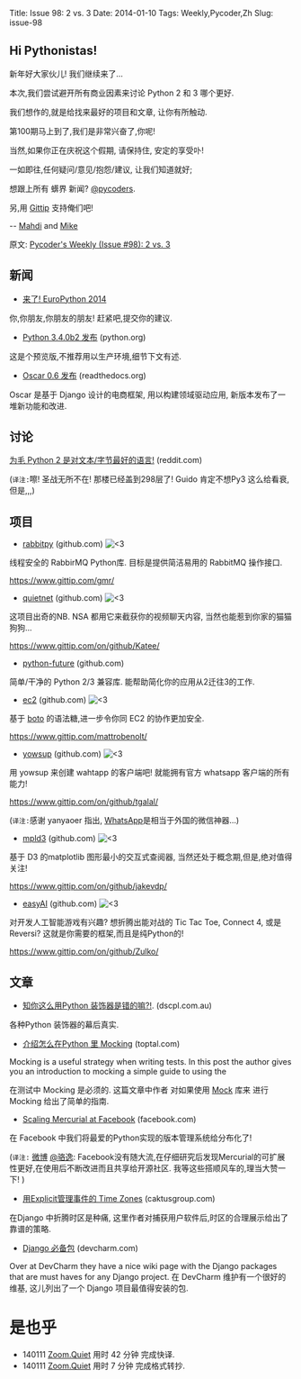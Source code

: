 Title: Issue 98: 2 vs. 3
Date: 2014-01-10 
Tags: Weekly,Pycoder,Zh 
Slug: issue-98 

## Hi Pythonistas!

新年好大家伙儿!
我们继续来了...


本次,我们尝试避开所有商业因素来讨论 Python 2 和 3 哪个更好.

我们想作的,就是给找来最好的项目和文章,
让你有所触动.


第100期马上到了,我们是非常兴奋了,你呢!


当然,如果你正在庆祝这个假期, 请保持住, 安定的享受卟!


一如即往,任何疑问/意见/抱怨/建议,
让我们知道就好;
 
想跟上所有 蠎界 新闻?
 [@pycoders](http://twitter.com/pycoders).

另,用
[Gittip](https://www.gittip.com/PycodersWeekly)
支持俺们吧!

--
[Mahdi](https://twitter.com/#!/myusuf3) and [Mike](https://twitter.com/#!/mgrouchy)

原文: [Pycoder's Weekly (Issue #98): 2 vs. 3](http://us4.campaign-archive1.com/?u=9735795484d2e4c204da82a29&id=70f94dc81c)


## 新闻
- [来了! EuroPython 2014](https://ep2014.europython.eu/en/proposals/cfp/)

你,你朋友,你朋友的朋友! 赶紧吧,提交你的建议.

- [Python 3.4.0b2 发布](https://mail.python.org/pipermail/python-list/2014-January/663854.html) (python.org)

这是个预览版,不推荐用以生产环境,细节下文有述.


- [Oscar 0.6 发布](http://django-oscar.readthedocs.org/en/latest/releases/v0.6.html) (readthedocs.org)

Oscar 是基于 Django 设计的电商框架,
用以构建领域驱动应用,
新版本发布了一堆新功能和改进.

## 讨论

[为毛 Python 2 是对文本/字节最好的语言!](http://www.reddit.com/r/Python/comments/1ugg24/armin_ronacher_on_why_python_2_is_the_better/) (reddit.com)

(`译注:`嚓! 圣战无所不在! 那楼已经盖到298层了! Guido 肯定不想Py3 这么给看衰,但是,,,)


## 项目

- [rabbitpy](https://github.com/gmr/rabbitpy)  (github.com)
![<3](https://lh6.googleusercontent.com/3C_maRgJSN4L8CJv9k6CHcNpTGQANwYY_9QpAx5uJBoefG9jlrw3ERDPC1yKKkPiOUwuAu04EXfH7G-q9mQPufvxkmq7Yx2dDAasfFgIl2H2VH7LpXQjSPxt-g)

线程安全的 RabbirMQ Python库.
目标是提供简洁易用的 RabbitMQ 操作接口.


https://www.gittip.com/gmr/
 

- [quietnet](https://github.com/Katee/quietnet)  (github.com)
![<3](https://lh6.googleusercontent.com/3C_maRgJSN4L8CJv9k6CHcNpTGQANwYY_9QpAx5uJBoefG9jlrw3ERDPC1yKKkPiOUwuAu04EXfH7G-q9mQPufvxkmq7Yx2dDAasfFgIl2H2VH7LpXQjSPxt-g)

这项目出奇的NB.
NSA 都用它来截获你的视频聊天内容,
当然也能惹到你家的猫猫狗狗...

https://www.gittip.com/on/github/Katee/
 

- [python-future](https://github.com/PythonCharmers/python-future)  (github.com)

简单/干净的 Python 2/3 兼容库.
能帮助简化你的应用从2迁往3的工作.


- [ec2](https://github.com/mattrobenolt/ec2)  (github.com)
![<3](https://lh6.googleusercontent.com/3C_maRgJSN4L8CJv9k6CHcNpTGQANwYY_9QpAx5uJBoefG9jlrw3ERDPC1yKKkPiOUwuAu04EXfH7G-q9mQPufvxkmq7Yx2dDAasfFgIl2H2VH7LpXQjSPxt-g)


基于 
[boto](http://boto.readthedocs.org/en/latest/index.html)
的语法糖,进一步令你同 EC2 的协作更加安全.


https://www.gittip.com/mattrobenolt/
 

- [yowsup](https://github.com/tgalal/yowsup)  (github.com)
![<3](https://lh6.googleusercontent.com/3C_maRgJSN4L8CJv9k6CHcNpTGQANwYY_9QpAx5uJBoefG9jlrw3ERDPC1yKKkPiOUwuAu04EXfH7G-q9mQPufvxkmq7Yx2dDAasfFgIl2H2VH7LpXQjSPxt-g)


用 yowsup 来创建 wahtapp 的客户端吧!
就能拥有官方 whatsapp 客户端的所有能力!

https://www.gittip.com/on/github/tgalal/

(`译注:`感谢 yanyaoer 指出, [WhatsApp](http://www.whatsapp.com/)是相当于外国的微信神器...)

- [mpld3](https://github.com/jakevdp/mpld3)  (github.com)
![<3](https://lh6.googleusercontent.com/3C_maRgJSN4L8CJv9k6CHcNpTGQANwYY_9QpAx5uJBoefG9jlrw3ERDPC1yKKkPiOUwuAu04EXfH7G-q9mQPufvxkmq7Yx2dDAasfFgIl2H2VH7LpXQjSPxt-g)


基于 D3 的matplotlib 图形最小的交互式查阅器,
当然还处于概念期,但是,绝对值得关注!

https://www.gittip.com/on/github/jakevdp/
 

- [easyAI](https://github.com/Zulko/easyAI)  (github.com)
![<3](https://lh6.googleusercontent.com/3C_maRgJSN4L8CJv9k6CHcNpTGQANwYY_9QpAx5uJBoefG9jlrw3ERDPC1yKKkPiOUwuAu04EXfH7G-q9mQPufvxkmq7Yx2dDAasfFgIl2H2VH7LpXQjSPxt-g)


对开发人工智能游戏有兴趣?
想折腾出能对战的 
Tic Tac Toe, Connect 4, 或是  Reversi?
这就是你需要的框架,而且是纯Python的!

https://www.gittip.com/on/github/Zulko/


## 文章
- [知你这么用Python 装饰器是错的嘛?!](http://blog.dscpl.com.au/2014/01/how-you-implemented-your-python.html).  (dscpl.com.au)

各种Python 装饰器的幕后真实.

- [介绍怎么在Python 里 Mocking](http://www.toptal.com/python/an-introduction-to-mocking-in-python) (toptal.com)

Mocking is a useful strategy when writing tests. In this post the author gives you an introduction to mocking a simple guide to using the 

在测试中 Mocking 是必须的.
这篇文章中作者
对如果使用 [Mock](https://pypi.python.org/pypi/mock) 库来
进行 Mocking 
给出了简单的指南.

- [Scaling Mercurial at Facebook](https://code.facebook.com/posts/218678814984400/scaling-mercurial-at-facebook/) (facebook.com)

在 Facebook 中我们将最爱的Python实现的版本管理系统给分布化了!

(`译注:` [微博](http://weibo.com/2144891611/ArgsRC0qd)
[@骆逸](http://weibo.com/royshan):
 Facebook没有随大流,在仔细研究后发现Mercurial的可扩展性更好,在使用后不断改进而且共享给开源社区. 我等这些搭顺风车的,理当大赞一下!
)

- [用Explicit管理事件的 Time Zones](http://www.caktusgroup.com/blog/2014/01/09/managing-events-explicit-time-zones/) (caktusgroup.com)


在Django 中折腾时区是种痛,
这里作者对捕获用户软件后,时区的合理展示给出了靠谱的策略.

- [Django 必备包](https://devcharm.com/pages/79-must-have-django-packages) (devcharm.com)

Over at DevCharm they have a nice wiki page with the Django packages that are must haves for any Django project. 
在 DevCharm 维护有一个很好的维基,
这儿列出了一个 Django 项目最值得安装的包.


# 是也乎

- 140111 [Zoom.Quiet](http://zoomquiet.org/) 用时 42 分钟 完成快译.
- 140111 [Zoom.Quiet](http://zoomquiet.org/) 用时 7 分钟 完成格式转抄.
 
